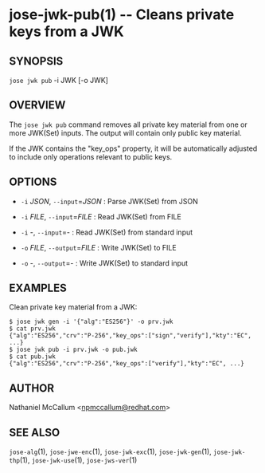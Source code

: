 jose-jwk-pub(1) -- Cleans private keys from a JWK
=================================================

## SYNOPSIS

`jose jwk pub` -i JWK [-o JWK]

## OVERVIEW

The `jose jwk pub` command removes all private key material from one or more
JWK(Set) inputs. The output will contain only public key material.

If the JWK contains the "key_ops" property, it will be automatically adjusted
to include only operations relevant to public keys.

## OPTIONS

* `-i` _JSON_, `--input`=_JSON_ :
  Parse JWK(Set) from JSON

* `-i` _FILE_, `--input`=_FILE_ :
  Read JWK(Set) from FILE

* `-i` -, `--input`=- :
  Read JWK(Set) from standard input

* `-o` _FILE_, `--output`=_FILE_ :
  Write JWK(Set) to FILE

* `-o` -, `--output`=- :
  Write JWK(Set) to standard input

## EXAMPLES

Clean private key material from a JWK:

    $ jose jwk gen -i '{"alg":"ES256"}' -o prv.jwk
    $ cat prv.jwk
    {"alg":"ES256","crv":"P-256","key_ops":["sign","verify"],"kty":"EC", ...}
    $ jose jwk pub -i prv.jwk -o pub.jwk
    $ cat pub.jwk
    {"alg":"ES256","crv":"P-256","key_ops":["verify"],"kty":"EC", ...}

## AUTHOR

Nathaniel McCallum &lt;npmccallum@redhat.com&gt;

## SEE ALSO

`jose-alg`(1),
`jose-jwe-enc`(1),
`jose-jwk-exc`(1),
`jose-jwk-gen`(1),
`jose-jwk-thp`(1),
`jose-jwk-use`(1),
`jose-jws-ver`(1)
